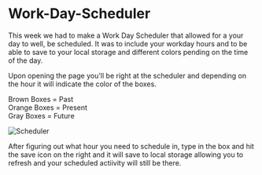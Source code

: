 # Work-Day-Scheduler

This week we had to make a Work Day Scheduler that allowed for a your day to well, be scheduled. It was to include your workday 
hours and to be able to save to your local storage and different colors pending on the time of the day. 

Upon opening the page you'll be right at the scheduler and depending on the hour it will indicate the color of the boxes. 

Brown Boxes = Past<br>
Orange Boxes = Present<br>
Gray Boxes = Future<br>


![Scheduler](https://i.imgur.com/iPN2dvh.png)

After figuring out what hour you need to schedule in, type in the box and hit the save icon on the right and it will save to local storage allowing 
you to refresh and your scheduled actiivity will still be there.

